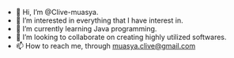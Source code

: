 - 👋 Hi, I’m @Clive-muasya.
- 👀 I’m interested in everything that I have interest in.
- 🌱 I’m currently learning Java programming.
- 💞️ I’m looking to collaborate on creating highly utilized softwares.
- 📫 How to reach me, through muasya.clive@gmail.com

<!---
Clive-muasya/Clive-muasya is a ✨ special ✨ repository because its `README.md` (this file) appears on your GitHub profile.
You can click the Preview link to take a look at your changes.
--->
